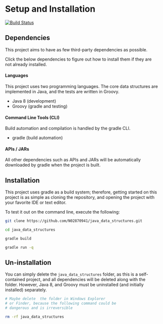 # Setup and Installation

[![Build Status](https://travis-ci.org/N02870941/java_data_structures.svg?branch=vectors)](https://travis-ci.org/N02870941/java_data_structures)

## Dependencies
This project aims to have as few third-party dependencies as possible.

Click the below dependencies to figure out how to install them if they are
not already installed.

#### Languages

This project uses two programming languages. The core data structures are
implemented in Java, and the tests are written in
Groovy.

- Java 8 (development)
- Groovy (gradle and testing)

#### Command Line Tools (CLI)

Build automation and compilation is handled by the gradle CLI.

- gradle (build automation)

#### APIs / JARs

All other dependencies such as APIs and JARs will be automatically 
downloaded by gradle when the project is built.

## Installation

This project uses gradle as a build system; therefore, getting started on this
project is as simple as cloning the repository, and opening the project with
your favorite IDE or text editor.

To test it out on the command line, execute the following:

```bash
git clone https://github.com/N02870941/java_data_structures.git

cd java_data_structures

gradle build

gradle run -q
```

## Un-installation
You can simply delete the `java_data_structures` folder, as this is a self-contained
project, and all dependencies will be deleted along with the folder. However, 
Java 8, and Groovy must be uninstalled (and initially installed) separately.

```bash
# Maybe delete  the folder in Windows Explorer
# or Finder, because the following command could be
# dangerous and is irreversible

rm -rf java_data_structures
```
